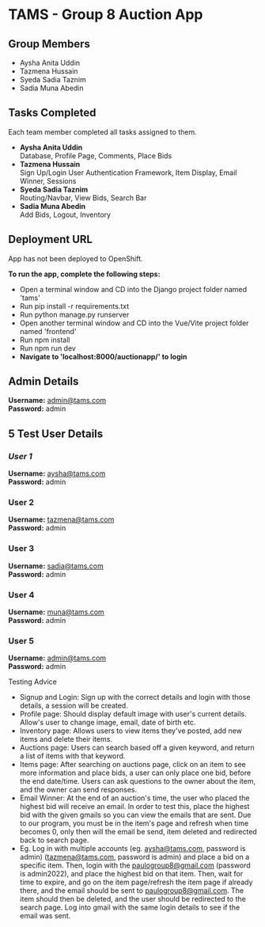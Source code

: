 # TAMS - Group 8 Auction App

## Group Members
- Aysha Anita Uddin
- Tazmena Hussain
- Syeda Sadia Taznim
- Sadia Muna Abedin

## Tasks Completed
Each team member completed all tasks assigned to them. <br>
- **Aysha Anita Uddin** <br>
Database, Profile Page, Comments, Place Bids
- **Tazmena Hussain** <br>
Sign Up/Login User Authentication Framework, Item Display, Email Winner, Sessions
- **Syeda Sadia Taznim** <br>
Routing/Navbar, View Bids, Search Bar
- **Sadia Muna Abedin** <br>
Add Bids, Logout, Inventory

## Deployment URL
App has not been deployed to OpenShift.

**To run the app, complete the following steps:** 
 - Open a terminal window and CD into the Django project folder named 'tams'
 - Run pip install -r requirements.txt
 - Run python manage.py runserver
 - Open another terminal window and CD into the Vue/Vite project folder named 'frontend'
 - Run npm install 
 - Run npm run dev
 - **Navigate to 'localhost:8000/auctionapp/' to login**


## Admin Details
**Username:** admin@tams.com
<br>
**Password:** admin

## 5 Test User Details
### *User 1*
**Username:** aysha@tams.com
<br>
**Password:** admin
<br>
### User 2
**Username:** tazmena@tams.com
<br>
**Password:** admin
<br>
### User 3
**Username:** sadia@tams.com
<br>
**Password:** admin
<br>
### User 4
**Username:** muna@tams.com
<br>
**Password:** admin
### User 5
**Username:** admin@tams.com
<br>
**Password:** admin

Testing Advice
- Signup and Login: Sign up with the correct details and login with those details, a session will be created.
- Profile page: Should display default image with user's current details. Allow's user to change image, email, date of birth etc.
- Inventory page: Allows users to view items they've posted, add new items and delete their items.
- Auctions page: Users can search based off a given keyword, and return a list of items with that keyword.
- Items page: After searching on auctions page, click on an item to see more information and place bids, a user can only place one bid, before the end date/time. Users can ask questions to the owner about the item, and the owner can send responses.
- Email Winner: At the end of an auction's time, the user who placed the highest bid will receive an email. In order to test this, place the highest bid with the given gmails so you can view the emails that are sent. Due to our program, you must be in the item's page and refresh when time becomes 0, only then will the email be send, item deleted and redirected back to search page.
- Eg. Log in with multiple accounts (eg. aysha@tams.com, password is admin) (tazmena@tams.com, password is admin) and place a bid on a specific item. Then, login with the paulogroup8@gmail.com (password is admin2022), and place the highest bid on that item. Then, wait for time to expire, and go on the item page/refresh the item page if already there, and the email should be sent to paulogroup8@gmail.com. The item should then be deleted, and the user should be redirected to the search page. Log into gmail with the same login details to see if the email was sent.
